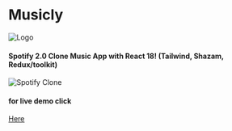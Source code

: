 # Musicly
![Logo](https://i.ibb.co/G3TPPrx/musicly.png)

#### Spotify 2.0 Clone Music App with React 18! (Tailwind, Shazam, Redux/toolkit)
![Spotify Clone](https://i.ibb.co/GH05vpS/mysicly.png)

#### for live demo click
[Here](https://music-ly-1.netlify.app/)
